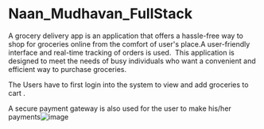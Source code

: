 # Naan_Mudhavan_FullStack

A grocery delivery app is an application that offers a hassle-free way to shop for groceries online from the comfort of user's place.A user-friendly interface and real-time tracking of orders is used.  
This application is designed to meet the needs of busy individuals who want a convenient and efficient way to purchase groceries. 

The Users have to first login into the system to view and add groceries to cart .

A secure payment gateway is also used for the user to make his/her payments![image](https://user-images.githubusercontent.com/89632000/224102077-6d37fccb-3a7e-48f8-923b-47217d26321e.png)
